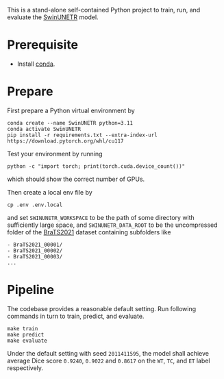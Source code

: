 This is a stand-alone self-contained Python project to train, run, and evaluate the [SwinUNETR](https://arxiv.org/abs/2201.01266) model.

# Prerequisite

- Install [conda](https://docs.conda.io/en/latest/).

# Prepare

First prepare a Python virtual environment by
```
conda create --name SwinUNETR python=3.11
conda activate SwinUNETR
pip install -r requirements.txt --extra-index-url https://download.pytorch.org/whl/cu117
```

Test your environment by running
```
python -c "import torch; print(torch.cuda.device_count())"
```
which should show the correct number of GPUs.

Then create a local env file by
```
cp .env .env.local
```
and set `SWINUNETR_WORKSPACE` to be the path of some directory with sufficiently large space, and `SWINUNETR_DATA_ROOT` to be the uncompressed folder of the [BraTS2021](http://braintumorsegmentation.org/) dataset containing subfolders like
```
- BraTS2021_00001/
- BraTS2021_00002/
- BraTS2021_00003/
...
```

# Pipeline

The codebase provides a reasonable default setting. Run following commands in turn to train, predict, and evaluate.
```
make train
make predict
make evaluate
```

Under the default setting with seed `2011411595`, the model shall achieve average Dice score `0.9240`, `0.9022` and `0.8617` on the `WT`, `TC`, and `ET` label respectively.
